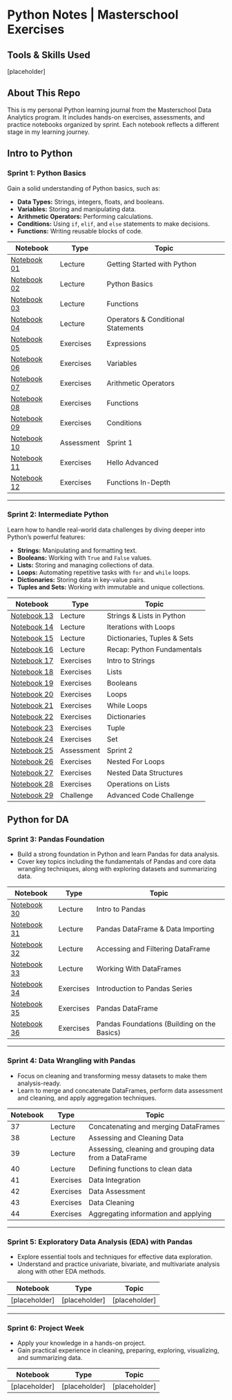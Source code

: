 # Python Notes | Masterschool Exercises

## Tools & Skills Used

[placeholder]

## About This Repo

This is my personal Python learning journal from the Masterschool Data Analytics program. It includes hands-on exercises, assessments, and practice notebooks organized by sprint. Each notebook reflects a different stage in my learning journey.

## Intro to Python

### Sprint 1: Python Basics

Gain a solid understanding of Python basics, such as:

- **Data Types:** Strings, integers, floats, and booleans.
- **Variables:** Storing and manipulating data.
- **Arithmetic Operators:** Performing calculations.
- **Conditions:** Using `if`, `elif`, and `else` statements to make decisions.
- **Functions:** Writing reusable blocks of code.

| Notebook | Type | Topic |
| --- | --- | --- |
| [Notebook 01](/notebooks/s01_python_basics/01_getting_started.ipynb) | Lecture | Getting Started with Python |
| [Notebook 02](/notebooks/s01_python_basics/02_python_basics.ipynb) | Lecture | Python Basics |
| [Notebook 03](/notebooks/s01_python_basics/03_functions.ipynb) | Lecture | Functions |
| [Notebook 04](/notebooks/s01_python_basics/04_operators_conditional_statements.ipynb) | Lecture | Operators & Conditional Statements |
| [Notebook 05](/notebooks/s01_python_basics/05_exercises_expressions.ipynb) | Exercises | Expressions |
| [Notebook 06](/notebooks/s01_python_basics/06_exercises_variables.ipynb) | Exercises | Variables |
| [Notebook 07](/notebooks/s01_python_basics/07_exercises_arithmetic_operators.ipynb) | Exercises | Arithmetic Operators |
| [Notebook 08](/notebooks/s01_python_basics/08_exercises_functions.ipynb) | Exercises | Functions |
| [Notebook 09](/notebooks/s01_python_basics/09_exercises_conditions.ipynb) | Exercises | Conditions |
| [Notebook 10](/notebooks/s01_python_basics/10_assessment_sprint_1.ipynb) | Assessment | Sprint 1 |
| [Notebook 11](/notebooks/s01_python_basics/11_exercises_hello_advanced.ipynb) | Exercises | Hello Advanced |
| [Notebook 12](/notebooks/s01_python_basics/12_exercises_functions_in_depth.ipynb) | Exercises | Functions In-Depth |

---

### Sprint 2: Intermediate Python

Learn how to handle real-world data challenges by diving deeper into Python’s powerful features:

- **Strings:** Manipulating and formatting text.
- **Booleans:** Working with `True` and `False` values.
- **Lists:** Storing and managing collections of data.
- **Loops:** Automating repetitive tasks with `for` and `while` loops.
- **Dictionaries:** Storing data in key-value pairs.
- **Tuples and Sets:** Working with immutable and unique collections.

| Notebook | Type | Topic |
| --- | --- | --- |
| [Notebook 13](/notebooks/s02_intermediate_python/13_strings_lists_in_python.ipynb) | Lecture | Strings & Lists in Python |
| [Notebook 14](/notebooks/s02_intermediate_python/14_interations_with_loops.ipynb) | Lecture | Iterations with Loops |
| [Notebook 15](/notebooks/s02_intermediate_python/15_dictionaries_tuples_sets.ipynb) | Lecture | Dictionaries, Tuples & Sets |
| [Notebook 16](/notebooks/s02_intermediate_python/16_recap_python_fundamentals.ipynb) | Lecture | Recap: Python Fundamentals |
| [Notebook 17](/notebooks/s02_intermediate_python/17_exercises_intro_to_strings.ipynb) | Exercises | Intro to Strings |
| [Notebook 18](/notebooks/s02_intermediate_python/18_exercises_lists.ipynb) | Exercises | Lists |
| [Notebook 19](/notebooks/s02_intermediate_python/19_exercises_booleans.ipynb) | Exercises | Booleans |
| [Notebook 20](/notebooks/s02_intermediate_python/20_exercises_loops.ipynb) | Exercises | Loops |
| [Notebook 21](/notebooks/s02_intermediate_python/21_exercises_while_loop.ipynb) | Exercises | While Loops |
| [Notebook 22](/notebooks/s02_intermediate_python/22_exercises_dictionaries.ipynb) | Exercises | Dictionaries |
| [Notebook 23](/notebooks/s02_intermediate_python/23_exercises_tuple.ipynb) | Exercises | Tuple |
| [Notebook 24](/notebooks/s02_intermediate_python/24_exercises_set.ipynb) | Exercises | Set |
| [Notebook 25](/notebooks/s02_intermediate_python/25_assessment_sprint_2.ipynb) | Assessment | Sprint 2 |
| [Notebook 26](/notebooks/s02_intermediate_python/26_exercises_nested_for_loops.ipynb) | Exercises | Nested For Loops |
| [Notebook 27](/notebooks/s02_intermediate_python/27_exercises_nested_data_structures.ipynb) | Exercises | Nested Data Structures |
| [Notebook 28](/notebooks/s02_intermediate_python/28_exercises_operations_on_lists.ipynb) | Exercises | Operations on Lists |
| [Notebook 29](/notebooks/s02_intermediate_python/29_challenge_advanced_code.ipynb) | Challenge | Advanced Code Challenge |

## Python for DA

### Sprint 3: Pandas Foundation

- Build a strong foundation in Python and learn Pandas for data analysis.
- Cover key topics including the fundamentals of Pandas and core data wrangling techniques, along with exploring datasets and summarizing data.

| Notebook | Type | Topic |
| --- | --- | --- |
| [Notebook 30](/notebooks/s03_pandas_foundation/30_intro_to_pandas.ipynb) | Lecture | Intro to Pandas |
| [Notebook 31](/notebooks/s03_pandas_foundation/31_pandas_dataframe_data_importing.ipynb) | Lecture | Pandas DataFrame & Data Importing |
| [Notebook 32](/notebooks/s03_pandas_foundation/32_accessing_filtering_dataframe.ipynb) | Lecture | Accessing and Filtering DataFrame |
| [Notebook 33](/notebooks/s03_pandas_foundation/33_working_with_dataframes.ipynb) | Lecture | Working With DataFrames |
| [Notebook 34](/notebooks/s03_pandas_foundation/34_exercises_pandas_series.ipynb) | Exercises | Introduction to Pandas Series |
| [Notebook 35](/notebooks/s03_pandas_foundation/35_exercises_pandas_dataframe.ipynb) | Exercises | Pandas DataFrame |
| [Notebook 36](/notebooks/s03_pandas_foundation/36_exercises_pandas_foundations.ipynb) | Exercises | Pandas Foundations (Building on the Basics) |

---

### Sprint 4: Data Wrangling with Pandas

- Focus on cleaning and transforming messy datasets to make them analysis-ready.
- Learn to merge and concatenate DataFrames, perform data assessment and cleaning, and apply aggregation techniques.

| Notebook | Type | Topic |
| --- | --- | --- |
| 37 | Lecture | Concatenating and merging DataFrames |
| 38 | Lecture | Assessing and Cleaning Data |
| 39 | Lecture | Assessing, cleaning and grouping data from a DataFrame |
| 40 | Lecture | Defining functions to clean data |
| 41 | Exercises | Data Integration |
| 42 | Exercises | Data Assessment |
| 43 | Exercises | Data Cleaning |
| 44 | Exercises | Aggregating information and applying |

---

### Sprint 5: Exploratory Data Analysis (EDA) with Pandas

- Explore essential tools and techniques for effective data exploration.
- Understand and practice univariate, bivariate, and multivariate analysis along with other EDA methods.

| Notebook | Type | Topic |
| --- | --- | --- |
| [placeholder] | [placeholder] | [placeholder] |

---

### Sprint 6: Project Week

- Apply your knowledge in a hands-on project.
- Gain practical experience in cleaning, preparing, exploring, visualizing, and summarizing data.

| Notebook | Type | Topic |
| --- | --- | --- |
| [placeholder] | [placeholder] | [placeholder] |
